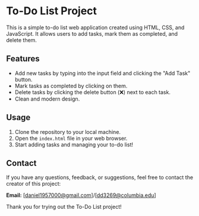 # To-Do List Project

This is a simple to-do list web application created using HTML, CSS, and JavaScript. It allows users to add tasks, mark them as completed, and delete them.

## Features

- Add new tasks by typing into the input field and clicking the "Add Task" button.
- Mark tasks as completed by clicking on them.
- Delete tasks by clicking the delete button (❌) next to each task.
- Clean and modern design.

## Usage

1. Clone the repository to your local machine.
2. Open the `index.html` file in your web browser.
3. Start adding tasks and managing your to-do list!

## Contact

If you have any questions, feedback, or suggestions, feel free to contact the creator of this project:

**Email:** [daniel1957000@gmail.com]/[dd3269@columbia.edu]

Thank you for trying out the To-Do List project!
